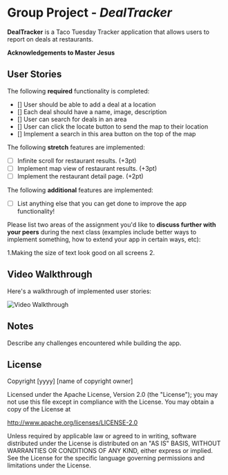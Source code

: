 # Group Project - *DealTracker*

**DealTracker** is a Taco Tuesday Tracker application that allows users to report on deals at restaurants.

**Acknowledgements to Master Jesus**

## User Stories

The following **required** functionality is completed:

- [] User should be able to add a deal at a location
- [] Each deal should have a name, image, description
- [] User can search for deals in an area
- [] User can click the locate button to send the map to their location
- [] Implement a search in this area button on the top of the map


The following **stretch** features are implemented:

- [ ] Infinite scroll for restaurant results. (+3pt)
- [ ] Implement map view of restaurant results. (+3pt)
- [ ] Implement the restaurant detail page. (+2pt)

The following **additional** features are implemented:

- [ ] List anything else that you can get done to improve the app functionality!

Please list two areas of the assignment you'd like to **discuss further with your peers** during the next class (examples include better ways to implement something, how to extend your app in certain ways, etc):

1.Making the size of text look good on all screens
2.

## Video Walkthrough

Here's a walkthrough of implemented user stories:

<img src='https://github.com/SambaDialloB/Assignment3/blob/master/gif.gif' title='Video Walkthrough' width='' alt='Video Walkthrough' />


## Notes

Describe any challenges encountered while building the app.

## License

Copyright [yyyy] [name of copyright owner]

Licensed under the Apache License, Version 2.0 (the "License");
you may not use this file except in compliance with the License.
You may obtain a copy of the License at

http://www.apache.org/licenses/LICENSE-2.0

Unless required by applicable law or agreed to in writing, software
distributed under the License is distributed on an "AS IS" BASIS,
WITHOUT WARRANTIES OR CONDITIONS OF ANY KIND, either express or implied.
See the License for the specific language governing permissions and
limitations under the License.


